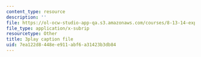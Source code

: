 ```yaml
---
content_type: resource
description: ''
file: https://ol-ocw-studio-app-qa.s3.amazonaws.com/courses/8-13-14-experimental-physics-i-ii-junior-lab-fall-2016-spring-2017/7ea122d8448ee911abf6a31423b3db84_ECmy2HP1gwA.srt
file_type: application/x-subrip
resourcetype: Other
title: 3play caption file
uid: 7ea122d8-448e-e911-abf6-a31423b3db84
---
```


